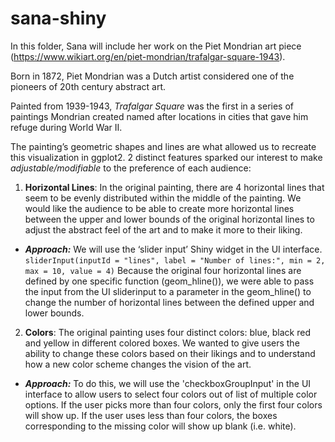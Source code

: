 sana-shiny
================

In this folder, Sana will include her work on the Piet Mondrian art piece (https://www.wikiart.org/en/piet-mondrian/trafalgar-square-1943).

Born in 1872, Piet Mondrian was a Dutch artist considered one of the pioneers
of 20th century abstract art. 

Painted from 1939-1943, *Trafalgar Square* was the first in a series of paintings
Mondrian created named after locations in cities that gave him refuge during World War II. 


The painting’s geometric shapes and lines are what allowed us to recreate this 
visualization in ggplot2. 2 distinct
features sparked our interest to make *adjustable/modifiable* to the preference 
of each audience:

1.  **Horizontal Lines**: In the original painting, there are 4 horizontal lines
that seem to be evenly distributed within the middle of the painting. We would like the 
audience to be able to create more horizontal lines between the upper and lower bounds 
of the original horizontal lines to adjust the abstract feel of the art and 
to make it more to their liking. 

-   ***Approach:*** We will use the ‘slider input’ Shiny widget in the
    UI interface.
    `sliderInput(inputId = "lines", label = "Number of lines:", min = 2, max = 10, value = 4)`
    Because the original four horizontal lines are defined by one specific function (geom_hline()), 
    we were able to pass the input from the UI sliderinput to a parameter in the geom_hline()
    to change the number of horizontal lines between the defined upper and lower bounds. 
    

2.  **Colors**: The original painting uses four distinct colors: blue, black 
red and yellow in different colored boxes. We wanted to give users the ability to change 
these colors based on their likings and to understand how a new color scheme 
changes the vision of the art. 


-   ***Approach:*** To do this, we will use the 'checkboxGroupInput' in the UI interface
to allow users to select four colors out of list of multiple color options. If the user picks 
more than four colors, only the first four colors will show up. If the user uses less than 
four colors, the boxes corresponding to the missing color will show up blank (i.e. white). 